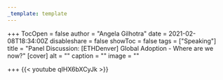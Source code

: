 ```yaml
---
_template: template
---
```



+++
TocOpen = false
author = "Angela Gilhotra"
date = 2021-02-08T18:34:00Z
disableshare = false
showToc = false
tags = ["Speaking"]
title = "Panel Discussion: [ETHDenver] Global Adoption - Where are we now?"
[cover]
alt = ""
caption = ""
image = ""

+++
{{< youtube qIHX6bXCyJk >}}
